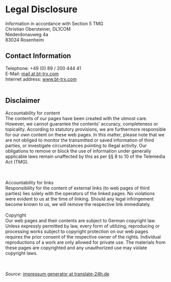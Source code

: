 
<h1>Legal Disclosure</h1>
Information in accordance with Section 5 TMG
<br>Christian Obersteiner, DL1COM<br>Niederdonauweg 4a<br>83024 Rosenheim<br>
<h2>Contact Information</h2>
Telephone: +49 (0) 89 / 200 444 41<br>E-Mail: <a href="mailto:mail at bt-trx.com">mail at bt-trx.com</a><br>Internet address: <a href="www.bt-trx.com" target="_blank">www.bt-trx.com</a><br><br>
<h2>Disclaimer</h2>
Accountability for content<br>
The contents of our pages have been created with the utmost care. However, we cannot guarantee the contents'
accuracy, completeness or topicality. According to statutory provisions, we are furthermore responsible for 
our own content on these web pages. In this matter, please note that we are not obliged to monitor 
the transmitted or saved information of third parties, or investigate circumstances pointing to illegal activity. 
Our obligations to remove or block the use of information under generally applicable laws remain unaffected by this as per 
§§ 8 to 10 of the Telemedia Act (TMG).

<br><br>Accountability for links<br>
Responsibility for the content of 
external links (to web pages of third parties) lies solely with the operators of the linked pages. No violations were 
evident to us at the time of linking. Should any legal infringement become known to us, we will remove the respective 
link immediately.<br><br>Copyright<br> Our web pages and their contents are subject to German copyright law. Unless 
expressly permitted by law, every form of utilizing, reproducing or processing 
works subject to copyright protection on our web pages requires the prior consent of the respective owner of the rights. 
Individual reproductions of a work are only allowed for private use. 
The materials from these pages are copyrighted and any unauthorized use may violate copyright laws.

<br><br>
<i>Source: </i><a href="http://www.translate-24h.de" target="_blank">impressum generator at translate-24h.de</a> <br><br>

